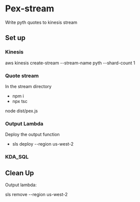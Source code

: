 # Pex-stream

Write pyth quotes to kinesis stream

## Set up

### Kinesis

aws kinesis create-stream --stream-name pyth --shard-count 1

### Quote stream

In the stream directory

* npm i
* npx tsc


node dist/pex.js




### Output Lambda 

Deploy the output function

*  sls deploy --region us-west-2

### KDA_SQL

## Clean Up

Output lambda:

sls remove --region us-west-2
